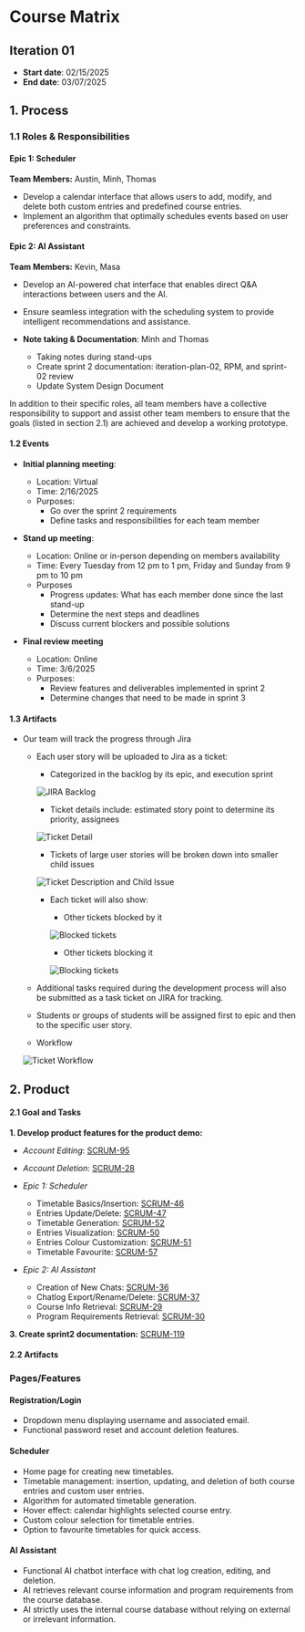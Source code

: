 # Course Matrix

## Iteration 01

- **Start date**: 02/15/2025
- **End date**: 03/07/2025

## 1. Process

### 1.1 Roles & Responsibilities

#### Epic 1: Scheduler

**Team Members:** Austin, Minh, Thomas

- Develop a calendar interface that allows users to add, modify, and delete both custom entries and predefined course entries.
- Implement an algorithm that optimally schedules events based on user preferences and constraints.

#### Epic 2: AI Assistant

**Team Members:** Kevin, Masa

- Develop an AI-powered chat interface that enables direct Q&A interactions between users and the AI.
- Ensure seamless integration with the scheduling system to provide intelligent recommendations and assistance.

- **Note taking & Documentation**: Minh and Thomas
  - Taking notes during stand-ups
  - Create sprint 2 documentation: iteration-plan-02, RPM, and sprint-02 review
  - Update System Design Document

In addition to their specific roles, all team members have a collective responsibility to support and assist other team members to ensure that the goals (listed in section 2.1) are achieved and develop a working prototype.

#### 1.2 Events

- **Initial planning meeting**:

  - Location: Virtual
  - Time: 2/16/2025
  - Purposes:
    - Go over the sprint 2 requirements
    - Define tasks and responsibilities for each team member

- **Stand up meeting**:

  - Location: Online or in-person depending on members availability
  - Time: Every Tuesday from 12 pm to 1 pm, Friday and Sunday from 9 pm to 10 pm
  - Purposes
    - Progress updates: What has each member done since the last stand-up
    - Determine the next steps and deadlines
    - Discuss current blockers and possible solutions

- **Final review meeting**
  - Location: Online
  - Time: 3/6/2025
  - Purposes:
    - Review features and deliverables implemented in sprint 2
    - Determine changes that need to be made in sprint 3

#### 1.3 Artifacts

- Our team will track the progress through Jira

  - Each user story will be uploaded to Jira as a ticket:

    - Categorized in the backlog by its epic, and execution sprint

    ![JIRA Backlog](./images/JIRA_Backlog.png)

    - Ticket details include: estimated story point to determine its priority, assignees

    ![Ticket Detail](./images/Ticket_Detail.png)

    - Tickets of large user stories will be broken down into smaller child issues

    ![Ticket Description and Child Issue](./images/Ticket_Description_and_Child_Issue.png)

    - Each ticket will also show:

      - Other tickets blocked by it

      ![Blocked tickets](./images/Blocked_ticket.png)

      - Other tickets blocking it

      ![Blocking tickets](./images/Blocking_tickets.png)

  - Additional tasks required during the development process will also be submitted as a task ticket on JIRA for tracking.
  - Students or groups of students will be assigned first to epic and then to the specific user story.
  - Workflow

  ![Ticket Workflow](./images/Ticket_Workflow.png)

## 2. Product

#### 2.1 Goal and Tasks

**1. Develop product features for the product demo:**

- _Account Editing_: [SCRUM-95](https://cscc01-course-matrix.atlassian.net/jira/software/projects/SCRUM/boards/1/backlog?selectedIssue=SCRUM-95)
- _Account Deletion_: [SCRUM-28](https://cscc01-course-matrix.atlassian.net/jira/software/projects/SCRUM/boards/1/backlog?selectedIssue=SCRUM-28)

- _Epic 1: Scheduler_

  - Timetable Basics/Insertion: [SCRUM-46](https://cscc01-course-matrix.atlassian.net/browse/SCRUM-46)
  - Entries Update/Delete: [SCRUM-47](https://cscc01-course-matrix.atlassian.net/browse/SCRUM-47)
  - Timetable Generation: [SCRUM-52](https://cscc01-course-matrix.atlassian.net/browse/SCRUM-52)
  - Entries Visualization: [SCRUM-50](https://cscc01-course-matrix.atlassian.net/browse/SCRUM-50)
  - Entries Colour Customization: [SCRUM-51](https://cscc01-course-matrix.atlassian.net/browse/SCRUM-51)
  - Timetable Favourite: [SCRUM-57](https://cscc01-course-matrix.atlassian.net/browse/SCRUM-57)

- _Epic 2: AI Assistant_
  - Creation of New Chats: [SCRUM-36](https://cscc01-course-matrix.atlassian.net/browse/SCRUM-36)
  - Chatlog Export/Rename/Delete: [SCRUM-37](https://cscc01-course-matrix.atlassian.net/browse/SCRUM-37)
  - Course Info Retrieval: [SCRUM-29](https://cscc01-course-matrix.atlassian.net/browse/SCRUM-29)
  - Program Requirements Retrieval: [SCRUM-30](https://cscc01-course-matrix.atlassian.net/browse/SCRUM-30)

**3. Create sprint2 documentation:** [SCRUM-119](https://cscc01-course-matrix.atlassian.net/browse/SCRUM-119)

#### 2.2 Artifacts

### Pages/Features

#### Registration/Login

- Dropdown menu displaying username and associated email.
- Functional password reset and account deletion features.

#### Scheduler

- Home page for creating new timetables.
- Timetable management: insertion, updating, and deletion of both course entries and custom user entries.
- Algorithm for automated timetable generation.
- Hover effect: calendar highlights selected course entry.
- Custom colour selection for timetable entries.
- Option to favourite timetables for quick access.

#### AI Assistant

- Functional AI chatbot interface with chat log creation, editing, and deletion.
- AI retrieves relevant course information and program requirements from the course database.
- AI strictly uses the internal course database without relying on external or irrelevant information.
